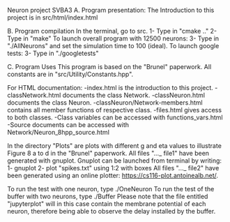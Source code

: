 Neuron project SVBA3 A. Program presentation: The Introduction to this project is in src/html/index.html

B. Program compilation In the terminal, go to src. 1- Type in "cmake .." 2- Type in "make" To launch overall program with 12500 neurons: 3- Type in "./AllNeurons" and set the simulation time to 100 (ideal). To launch google tests: 3- Type in "./googletests"

C. Program Uses This program is based on the "Brunel" paperwork. All constants are in "src/Utility/Constants.hpp".

For HTML documentation: -index.html is the introduction to this project. -classNetwork.html documents the class Network. -classNeuron.html documents the class Neuron. -classNeuron/Network-members.html contains all member functions of respective class. -files.html gives access to both classes. -Class variables can be accessed with functions_vars.html -Source documents can be accessed with Network/Neuron_8hpp_source.html

In the directory "Plots" are plots with different g and eta values to illustrate Figure 8 a to d in the "Brunel" paperwork. All files "..._ file1" have been generated with gnuplot. Gnuplot can be launched from terminal by writing: 1- gnuplot 2- plot "spikes.txt" using 1:2 with boxes All files "..._ file2" have been generated using an online plotter: https://cs116-plot.antoinealb.net/.

To run the test with one neuron, type ./OneNeuron
To run the test of the buffer with two neurons, type ./Buffer
Please note that the file entitled "jupyterplot" will in this case contain the membrane potential of each neuron, therefore being able to observe the delay installed by the buffer.
